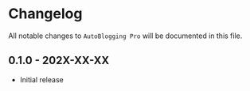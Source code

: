 # Changelog

All notable changes to `AutoBlogging Pro` will be documented in this file.

## 0.1.0 - 202X-XX-XX

- Initial release

